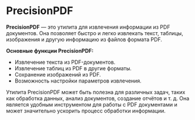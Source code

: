 # PrecisionPDF
**PrecisionPDF** — это утилита для извлечения информации из PDF документов. Она позволяет быстро и легко извлекать текст, таблицы, изображения и другую информацию из файлов формата PDF.

**Основные функции PrecisionPDF:**
* Извлечение текста из PDF-документов.
* Извлечение таблиц из PDF в другие форматы.
* Сохранение изображений из PDF.
* Возможность настройки параметров извлечения.

Утилита PrecisionPDF может быть полезна для различных задач, таких как обработка данных, анализ документов, создание отчётов и т. д. Она является удобным инструментом для работы с PDF документами и может значительно ускорить процесс обработки информации.
